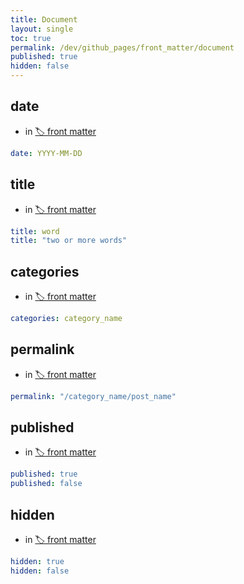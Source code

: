 ```yaml
---
title: Document
layout: single
toc: true
permalink: /dev/github_pages/front_matter/document
published: true
hidden: false
---
```


<head>
  <base target="_blank">
</head>



## date

- in [🏷️ front matter](/dev/github_pages/front_matter/scope)

```yml
date: YYYY-MM-DD
```



## title

- in [🏷️ front matter](/dev/github_pages/front_matter/scope)

```yml
title: word
title: "two or more words"
```



## categories

- in [🏷️ front matter](/dev/github_pages/front_matter/scope)

```yml
categories: category_name
```



## permalink

- in [🏷️ front matter](/dev/github_pages/front_matter/scope)

```yml
permalink: "/category_name/post_name"
```



## published

- in [🏷️ front matter](/dev/github_pages/front_matter/scope)

```yml
published: true
published: false
```



## hidden

- in [🏷️ front matter](/dev/github_pages/front_matter/scope)

```yml
hidden: true
hidden: false
```
